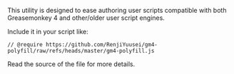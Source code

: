 This utility is designed to ease authoring user scripts compatible with
both Greasemonkey 4 and other/older user script engines.

Include it in your script like:

    // @require https://github.com/RenjiYuusei/gm4-polyfill/raw/refs/heads/master/gm4-polyfill.js

Read the source of the file for more details.
